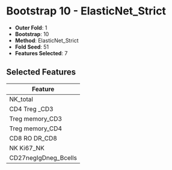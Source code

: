 # Bootstrap 10 - ElasticNet_Strict

- **Outer Fold**: 1
- **Bootstrap**: 10
- **Method**: ElasticNet_Strict
- **Fold Seed**: 51
- **Features Selected**: 7

## Selected Features

| Feature |
|---------|
| NK_total |
| CD4 Treg _CD3 |
| Treg memory_CD3 |
| Treg memory_CD4 |
| CD8 RO DR_CD8 |
| NK Ki67_NK |
| CD27negIgDneg_Bcells |
